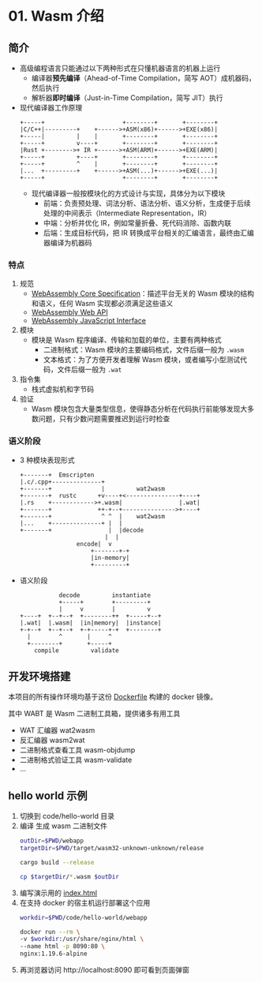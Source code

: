 # 01. Wasm 介绍

## 简介
- 高级编程语言只能通过以下两种形式在只懂机器语言的机器上运行
  - 编译器**预先编译**（Ahead-of-Time Compilation，简写 AOT）成机器码，然后执行
  - 解析器**即时编译**（Just-in-Time Compilation，简写 JIT）执行
- 现代编译器工作原理
    ```
    +-----+                      +--------+       +--------+
    |C/C++|---------+    +------>+ASM(x86)+------>+EXE(x86)|
    +-----|         |    |       +--------+       +--------+
    +-----+         v----+       +--------+       +--------+
    |Rust +-------->+ IR +------>+ASM(ARM)+------>+EXE(ARM)|
    +-----+         +----+       +--------+       +--------+
    +-----+         ^    |       +--------+       +--------+
    |...  +---------+    +------>+ASM(...)+------>+EXE(...)|
    +-----+                      +--------+       +--------+
    ```
    - 现代编译器一般按模块化的方式设计与实现，具体分为以下模块
        - 前端：负责预处理、词法分析、语法分析、语义分析，生成便于后续处理的中间表示（Intermediate Representation，IR）
        - 中端：分析并优化 IR，例如常量折叠、死代码消除、函数内联
        - 后端：生成目标代码，把 IR 转换成平台相关的汇编语言，最终由汇编器编译为机器码

### 特点  

1. 规范  
    - [WebAssembly Core Specification]：描述平台无关的 Wasm 模块的结构和语义，任何 Wasm 实现都必须满足这些语义
    - [WebAssembly Web API]
    - [WebAssembly JavaScript Interface]
2. 模块  
    - 模块是 Wasm 程序编译、传输和加载的单位，主要有两种格式
      - 二进制格式：Wasm 模块的主要编码格式，文件后缀一般为 `.wasm`
      - 文本格式：为了方便开发者理解 Wasm 模块，或者编写小型测试代码，文件后缀一般为 `.wat`
3. 指令集
    - 栈式虚拟机和字节码
4. 验证
    - Wasm 模块包含大量类型信息，使得静态分析在代码执行前能够发现大多数问题，只有少数问题需要推迟到运行时检查

### 语义阶段

- 3 种模块表现形式
    ```
    +-------+  Emscripten
    |.c/.cpp+--------------+
    +-------+              |         wat2wasm
    +-------+  rustc      +v----+<---------------+----+
    |.rs    +------------>+.wasm|                |.wat|
    +-------+             ++-+--+--------------->+----+
    +-------+              ^ ^  |    wat2wasm
    |...    +--------------+ |  |
    +-------+                |  |decode
                            |  |
                    encode|  v
                        +-------+-+
                        |in-memory|
                        +---------+
    ```

- 语义阶段
  ```
             decode         instantiate
             +-----+        +---------+
             |     v        |         v 
  +----+  +--+--+  +--------++  +-----+--+
  |.wat|  |.wasm|  |in|memory|  |instance|
  +-+--+  +--+--+  +-+-----+-+  +--------+
    |        ^       |     ^
    +--------+       +-----+
      compile         validate
  ```

## 开发环境搭建

本项目的所有操作环境均基于这份 [Dockerfile](../docker/Dockerfile) 构建的 docker 镜像。

其中 WABT 是 Wasm 二进制工具箱，提供诸多有用工具
- WAT 汇编器 wat2wasm
- 反汇编器 wasm2wat
- 二进制格式查看工具 wasm-objdump
- 二进制格式验证工具 wasm-validate
- ...

## hello world 示例

1. 切换到 code/hello-world 目录
2. 编译 生成 wasm 二进制文件
    ```bash
    outDir=$PWD/webapp
    targetDir=$PWD/target/wasm32-unknown-unknown/release

    cargo build --release

    cp $targetDir/*.wasm $outDir
    ```
3. 编写演示用的 [index.html](./code/hello-world/webapp/index.html)
4. 在支持 docker 的宿主机运行部署这个应用
    ```bash
    workdir=$PWD/code/hello-world/webapp

    docker run --rm \
    -v $workdir:/usr/share/nginx/html \
    --name html -p 8090:80 \
    nginx:1.19.6-alpine
    ```
5. 再浏览器访问 http://localhost:8090 即可看到页面弹窗

[WebAssembly Core Specification]: https://www.w3.org/TR/2019/PR-wasm-core-1-20191001/
[WebAssembly JavaScript Interface]: https://www.w3.org/TR/wasm-js-api-1/
[WebAssembly Web API]: https://www.w3.org/TR/wasm-web-api-1/

